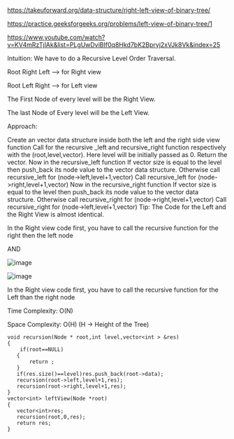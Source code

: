 https://takeuforward.org/data-structure/right-left-view-of-binary-tree/

https://practice.geeksforgeeks.org/problems/left-view-of-binary-tree/1

https://www.youtube.com/watch?v=KV4mRzTjlAk&list=PLgUwDviBIf0q8Hkd7bK2Bpryj2xVJk8Vk&index=25

Intuition: We have to do a Recursive Level Order Traversal.

Root Right Left     —-> for Right view

Root Left Right     —–> for Left view

The First Node of every level will be the Right View.

The last Node of Every level will be the Left View.



Approach: 

Create an vector data structure inside both the left and the right side view function
Call for the recursive _left and recursive_right function respectively with the (root,level,vector). Here level will be initially passed as 0.
Return the vector.
Now in the recursive_left function
If vector size is equal to the level then push_back its node value to the vector data structure.
Otherwise call recursive_left for (node->left,level+1,vector)
Call recursive_left for (node->right,level+1,vector)
Now in the recursive_right function
If vector size is equal to the level then push_back its node value to the vector data structure.
Otherwise call recursive_right for (node->right,level+1,vector)
Call recursive_right for (node->left,level+1,vector)
Tip: The Code for the Left and the Right View is almost identical. 

In the Right view code first, you have to call the recursive function for the right then the left node

AND

![image](https://user-images.githubusercontent.com/53824950/158020903-e80c66fc-c253-4ee9-a487-3764b70356c4.png)

![image](https://user-images.githubusercontent.com/53824950/158020955-170170df-a997-4874-9aa7-aebc541ea878.png)


In the Right view code first, you have to call the recursive function for the Left than the right node

Time Complexity: O(N)

Space Complexity: O(H)       (H -> Height of the Tree)


```
void recursion(Node * root,int level,vector<int > &res)
{
    if(root==NULL)
   {
       return ;
   }
   if(res.size()==level)res.push_back(root->data);
   recursion(root->left,level+1,res);
   recursion(root->right,level+1,res);
}
vector<int> leftView(Node *root)
{
   vector<int>res;
   recursion(root,0,res);
   return res;
}
```



